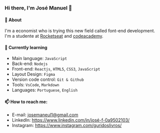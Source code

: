 ### Hi there, I'm José Manuel 👋

#### 📝 About
I'm a economist who is trying this new field called font-end development. I'm a studente at [Rocketseat](https://www.rocketseat.com.br) and [codeacademy](https://www.codecademy.com).

#### 📌 Currently learning
- Main language: `JavaScript`
- Back-end: `Nodejs`
- Front-end: `Reactjs`, `HTML5`, `CSS3`, `JavaScript`
- Layout Design: `Figma`
- Version code control: `Git & Github`
- Tools: `VsCode`, `Markdown`
- Languages: `Portuguese`, `English`

#### 📫 How to reach me:
- E-mail: josemaneul1@gmail.com
- LinkedIn: https://www.linkedin.com/in/josé-f-0a9502103/ 
- Instagram: https://www.instagram.com/guridoslivros/
